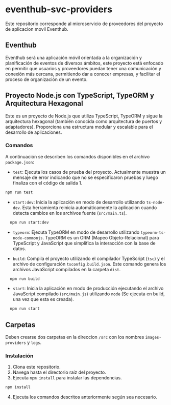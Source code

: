 # eventhub-svc-providers

Este repositorio corresponde al microservicio de proveedores del proyecto de aplicacion movil Eventhub.

## Eventhub
Eventhub será una aplicación móvil orientada a la organización y planificación de eventos de diversos ámbitos, este proyecto está enfocado en permitir que usuarios y proveedores puedan tener una comunicación y conexión más cercana, permitiendo dar a conocer empresas, y facilitar el proceso de organización de un evento.

## Proyecto Node.js con TypeScript, TypeORM y Arquitectura Hexagonal

Este es un proyecto de Node.js que utiliza TypeScript, TypeORM y sigue la arquitectura hexagonal (también conocida como arquitectura de puertos y adaptadores). Proporciona una estructura modular y escalable para el desarrollo de aplicaciones.

### Comandos

A continuación se describen los comandos disponibles en el archivo `package.json`:

- `test`: Ejecuta los casos de prueba del proyecto. Actualmente muestra un mensaje de error indicando que no se especificaron pruebas y luego finaliza con el código de salida 1.
```bash
npm run test
```

- `start:dev`: Inicia la aplicación en modo de desarrollo utilizando `ts-node-dev`. Esta herramienta reinicia automáticamente la aplicación cuando detecta cambios en los archivos fuente (`src/main.ts`).
```bash
  npm run start:dev
  ```

- `typeorm`: Ejecuta TypeORM en modo de desarrollo utilizando `typeorm-ts-node-commonjs`. TypeORM es un ORM (Mapeo Objeto-Relacional) para TypeScript y JavaScript que simplifica la interacción con la base de datos.

- `build`: Compila el proyecto utilizando el compilador TypeScript (`tsc`) y el archivo de configuración `tsconfig.build.json`. Este comando genera los archivos JavaScript compilados en la carpeta `dist`.
```bash
  npm run build
  ```

- `start`: Inicia la aplicación en modo de producción ejecutando el archivo JavaScript compilado (`src/main.js`) utilizando `node` (Se ejecuta en build, una vez que esta es creada).
```bash
  npm run start
  ```
## Carpetas
Deben crearse dos carpetas en la direccion `/src` con los nombres `images-providers` y `logs`.

### Instalación

1. Clona este repositorio.
2. Navega hasta el directorio raíz del proyecto.
3. Ejecuta `npm install` para instalar las dependencias.
```bash
npm install
```
4. Ejecuta los comandos descritos anteriormente según sea necesario.
